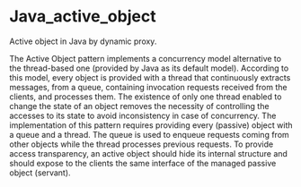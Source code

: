 # Java_active_object
Active object in Java by dynamic proxy.

The Active Object pattern implements a concurrency model alternative to the thread-based one (provided by Java as its default model). According to this model, every object is provided with a thread that continuously extracts messages, from a queue, containing invocation requests received from the clients, and processes them. The existence of only one thread enabled to change the state of an object removes the necessity of controlling the accesses to its state to avoid inconsistency in case of concurrency.
The implementation of this pattern requires providing every (passive) object with a queue and a thread. The queue is used to enqueue requests coming from other objects while the thread processes previous requests. To provide access transparency, an active object should hide its internal structure and should expose to the clients the same interface of the managed passive object (servant).
